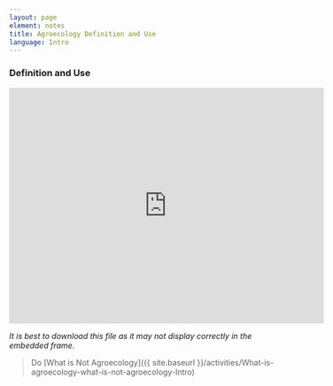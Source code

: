 ```yaml
---
layout: page
element: notes
title: Agroecology Definition and Use
language: Intro
---
```



### Definition and Use

<iframe src="https://widgets.figshare.com/articles/6590984/embed?show_title=0" width="568" height="426" frameborder="0"></iframe>

*It is best to download this file as it may not display correctly in the embedded frame.*

> Do [What is Not Agroecology]({{ site.baseurl }}/activities/What-is-agroecology-what-is-not-agroecology-Intro)